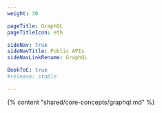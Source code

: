 ```yaml
---
weight: 30

pageTitle: GraphQL
pageTitleIcon: eth

sideNav: true
sideNavTitle: Public APIs
sideNavLinkRename: GraphQL

BookToC: true
#release: stable

---
```


{% content "shared/core-concepts/graphql.md" %}
